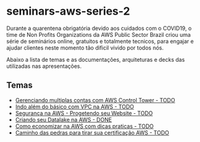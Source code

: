# seminars-aws-series-2
Durante a quarentena obrigatória devido aos cuidados com o COVID19, o time de Non Profits Organizations da AWS Public Sector Brazil criou uma série de seminários online, gratuitos e totalmente tecnicos, para engajar e ajudar clientes neste momento tão dificil vivido por todos nós.

Abaixo a lista de temas e as documentações, arquiteturas e decks das utilizadas nas apresentações.


## Temas

- [Gerenciando multiplas contas com AWS Control Tower - TODO]()
- [Indo além do básico com VPC na AWS - TODO]()
- [Segurança na AWS - Progetendo seu Website - TODO]()
- [Criando seu Datalake na AWS - DONE](https://github.com/BRPSNPO/workshops/blob/master/analytics/readme.MD)
- [Como economizar na AWS com dicas praticas - TODO]()
- [Caminho das pedras para tirar sua certificação AWS - TODO]()
